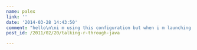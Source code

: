 ```yaml
---
name: palex
link: ''
date: '2014-03-28 14:43:50'
comment: "hello\n\ni m using this configuration but when i m launching R its stop immediatly with exit code 2\n\ni have set up  `-Djava.library.path`  correctly because before setup this, i have the error that  `jri.dll`  coulnd'nt be found.\n\nnow  have done this:\n\n\n\n{% highlight java %}\nRengine.DEBUG = 5;\n\nSystem.out.println(\"Starting Rengine..\");\nSystem.out.println(\"R_HOME =\" + System.getenv(\"R_HOME\"));\nSystem.out.println(\"java.library.path =\" + System.getProperty(\"java.library.path\"));\nRengine re = new Rengine(new String[] { \"--vanilla\" }, false, null);\nif (!re.waitForR()) {\n     System.out.println(\"Cannot load R\");\n     return;\n}\n{% endhighlight %}\n\n\n\nand when i m running the programm, on line  `Rengine re = new Rengine(new String[] { \"--vanilla\" }, false, null);` \n it stop with exit code 2, in the console outpu i have :\n\n\n\n{% highlight java %}\nStarting Rengine..\nR_HOME =D:\\Users\\pmancaux\\Desktop\\Dev\\R\\GNU_R\\R-3.0.2\\bin\njava.library.path =D:\\Users\\pmancaux\\Desktop\\Dev\\R\\GNU_R\\R-3.0.2\\library\\rJava\\jri\nStarting R...\n{% endhighlight %}\n\n\n\ni don t find any solution on internet! please help me! thanks a lot\n\nPalex"
post_id: /2011/02/20/talking-r-through-java

---
```



